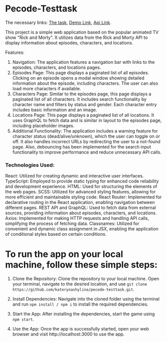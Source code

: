 # Pecode-Testtask

The necessary links:
  [The task](https://drive.google.com/file/d/1y3rL_QKCiWBoc2VaV2dqyNI3XBs1GOgL/view), 
  [Demo Link](https://katerynashylina.github.io/pecode-testtask/),
  [Api Link](https://rickandmortyapi.com/documentation/).

  This project is a simple web application based on the popular animated TV show "Rick and Morty". It utilizes data from the Rick and Morty API to display information about episodes, characters, and locations.

  Features:
  1. Navigation: The application features a navigation bar with links to the episodes, characters, and locations pages.
  2. Episodes Page: This page displays a paginated list of all episodes. Clicking on an episode opens a modal window showing detailed information about the episode, including characters. The user can also load more characters if available.
  3. Characters Page: Similar to the episodes page, this page displays a paginated list of all characters. It includes search functionality by character name and filters by status and gender. Each character entry includes basic information and an image.
  4. Locations Page: This page displays a paginated list of all locations. It uses GraphQL to fetch data and is similar in layout to the episodes page, including placeholder images.
  5. Additional Functionality: The application includes a warning feature for character status (dead/alive/unknown), which the user can toggle on or off. It also handles incorrect URLs by redirecting the user to a not-found page. Also, debouncing has been implemented for the search input functionality to improve performance and reduce unnecessary API calls.

### Technologies Used:
React: Utilized for creating dynamic and interactive user interfaces. TypeScript: Employed to provide static typing for enhanced code reliability and development experience.
HTML: Used for structuring the elements of the web pages. SCSS: Utilized for advanced styling features, allowing for more efficient and maintainable styling code. React Router: Implemented for declarative routing in the React application, enabling navigation between different pages. REST API and GraphQL: Used to fetch data from external sources, providing information about episodes, characters, and locations. Axios: Implemented for making HTTP requests and handling API calls, simplifying the process of fetching data. Classnames: Utilized for convenient and dynamic class assignment in JSX, enabling the application of conditional styles based on certain conditions.

  # To run the app on your local machine, follow these simple steps:

1. Clone the Repository:
Clone the repository to your local machine. Open your terminal, navigate to the desired location, and use `git clone https://github.com/katerynashylina/pecode-testtask.git`.

2. Install Dependencies:
Navigate into the cloned folder using the terminal and run `npm install / npm i` to install the required dependencies.

3. Start the App:
After installing the dependencies, start the game using `npm start`.

4. Use the App:
Once the app is successfully started, open your web browser and visit http://localhost:3000 to use the app.

 
